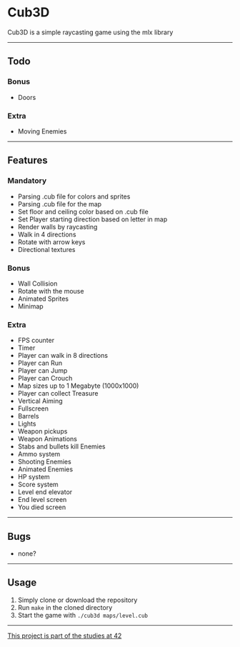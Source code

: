 # Cub3D
Cub3D is a simple raycasting game using the mlx library

---
## Todo
### Bonus
- Doors
### Extra
- Moving Enemies

---
## Features
### Mandatory
- Parsing .cub file for colors and sprites
- Parsing .cub file for the map
- Set floor and ceiling color based on .cub file
- Set Player starting direction based on letter in map
- Render walls by raycasting
- Walk in 4 directions
- Rotate with arrow keys
- Directional textures
### Bonus
- Wall Collision
- Rotate with the mouse
- Animated Sprites
- Minimap
### Extra
- FPS counter
- Timer
- Player can walk in 8 directions
- Player can Run
- Player can Jump
- Player can Crouch
- Map sizes up to 1 Megabyte (1000x1000)
- Player can collect Treasure
- Vertical Aiming
- Fullscreen
- Barrels
- Lights
- Weapon pickups
- Weapon Animations
- Stabs and bullets kill Enemies
- Ammo system
- Shooting Enemies
- Animated Enemies
- HP system
- Score system
- Level end elevator
- End level screen
- You died screen

---
## Bugs
- none?
---
## Usage
1. Simply clone or download the repository
2. Run `make` in the cloned directory
3. Start the game with `./cub3d maps/level.cub`

---
[This project is part of the studies at 42](https://42.fr/en/homepage/)
